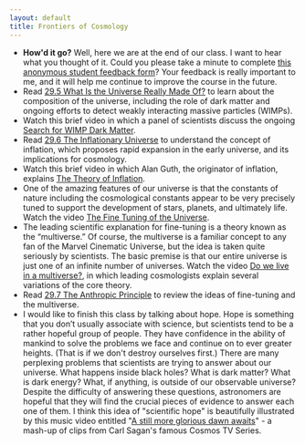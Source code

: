 ```yaml
---
layout: default
title: Frontiers of Cosmology
---
```


- **How'd it go?** Well, here we are at the end of our class. I want to hear what you thought of it. Could you please take a minute to complete [this anonymous student feedback form](https://forms.gle/NWp6EZwzVEkLCvGx8)? Your feedback is really important to me, and it will help me continue to improve the course in the future.
- Read [29.5 What Is the Universe Really Made Of?](https://openstax.org/books/astronomy-2e/pages/29-5-what-is-the-universe-really-made-of) to learn about the composition of the universe, including the role of dark matter and ongoing efforts to detect weakly interacting massive particles (WIMPs).
- Watch this brief video in which a panel of scientists discuss the ongoing [Search for WIMP Dark Matter](https://youtu.be/Ka-xxz6nMxU?si=oa1LKIBZbsOC96wr). 
- Read [29.6 The Inflationary Universe](https://openstax.org/books/astronomy-2e/pages/29-6-the-inflationary-universe) to understand the concept of inflation, which proposes rapid expansion in the early universe, and its implications for cosmology.
- Watch this brief video in which Alan Guth, the originator of inflation, explains [The Theory of Inflation](https://youtu.be/rEXDgpttmyc?si=KJiwpUSUAF0yuqk1).
- One of the amazing features of our universe is that the constants of nature including the cosmological constants appear to be very precisely tuned to support the development of stars, planets, and ultimately life. Watch the video [The Fine Tuning of the Universe](https://www.youtube.com/watch?v=Rhbls0VQKPw).
- The leading scientific explanation for fine-tuning is a theory known as the “multiverse.” Of course, the multiverse is a familiar concept to any fan of the Marvel Cinematic Universe, but the idea is taken quite seriously by scientists. The basic premise is that our entire universe is just one of an infinite number of universes. Watch the video [Do we live in a multiverse?](https://youtu.be/-_OLc2P_CnE?si=dQbD5j81f1m8TNuA), in which leading cosmologists explain several variations of the core theory.
- Read [29.7 The Anthropic Principle](https://openstax.org/books/astronomy-2e/pages/29-7-the-anthropic-principle) to review the ideas of fine-tuning and the multiverse.
- I would like to finish this class by talking about hope. Hope is something that you don’t usually associate with science, but scientists tend to be a rather hopeful group of people. They have confidence in the ability of mankind to solve the problems we face and continue on to ever greater heights. (That is if we don't destroy ourselves first.) There are many perplexing problems that scientists are trying to answer about our universe. What happens inside black holes? What is dark matter? What is dark energy? What, if anything, is outside of our observable universe? Despite the difficulty of answering these questions, astronomers are hopeful that they will find the crucial pieces of evidence to answer each one of them. I think this idea of "scientific hope" is beautifully illustrated by this music video entitled "[A still more glorious dawn awaits](https://youtu.be/zSgiXGELjbc)" - a mash-up of clips from Carl Sagan's famous Cosmos TV Series.
